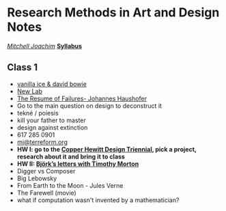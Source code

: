 # Research Methods in Art and Design Notes
*[Mitchell Joachim](https://en.wikipedia.org/wiki/Mitchell_Joachim)*
**[Syllabus](https://newclasses.nyu.edu/portal/site/2bd1a20a-a674-4d28-badf-9fbfcd2228d9/tool/940fc9f5-7266-4f5a-80b3-9cc73e310047/main)**

## Class 1
* [vanilla ice & david bowie](https://www.stereogum.com/1951816/vanilla-ice-just-straight-up-bought-under-pressure-from-david-bowie-queen/video/)
* [New Lab](https://newlab.com)
* [The Resume of Failures- Johannes Haushofer](https://www.princeton.edu/~joha/Johannes_Haushofer_CV_of_Failures.pdf)
* Go to the main question on design to deconstruct it
* tekné / poiesis
* kill your father to master
* design against extinction
* 617 285 0901
* mj@terreform.org
* **HW I: go to the [Copper Hewitt Design Triennial](https://www.cooperhewitt.org/channel/nature/), pick a project, research about it and bring it to class**
* **HW II: [Björk’s letters with Timothy Morton](https://www.dazeddigital.com/music/gallery/20196/0/bjork-s-letters-with-timothy-morton)**
* Digger vs Composer
* Big Lebowsky
* From Earth to the Moon - Jules Verne
* The Farewell (movie)
* what if computation wasn't invented by a mathematician?
